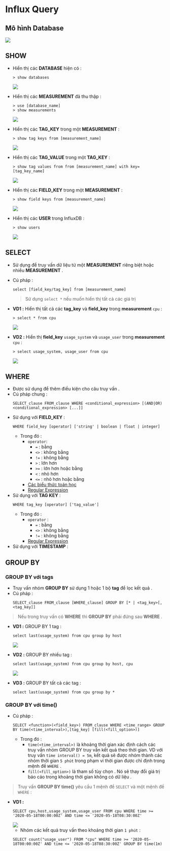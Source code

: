 # Influx Query
## **Mô hình Database**

<img src=https://i.imgur.com/EwzdP3e.png>

## **SHOW**
- Hiển thị các **DATABASE** hiện có :
    ```
    > show databases
    ```
    <img src=https://i.imgur.com/tJPUD0U.png>

- Hiển thị các **MEASUREMENT** đã thu thập :
    ```
    > use [database_name]
    > show measurements
    ```
    <img src=https://i.imgur.com/QvCf6Te.png>

- Hiển thị các **TAG_KEY** trong một **MEASUREMENT** :
    ```
    > show tag keys from [measurement_name]
    ```
    <img src=https://i.imgur.com/uCt9BQg.png>

- Hiển thị các **TAG_VALUE** trong một **TAG_KEY** :
    ```
    > show tag values from from [measurement_name] with key=[tag_key_name]
    ```
    <img src=https://i.imgur.com/QhiXnKf.png>

- Hiển thị các **FIELD_KEY** trong một **MEASUREMENT** :
    ```
    > show field keys from [measurement_name]
    ```
    <img src=https://i.imgur.com/FKfHY2b.png>

- Hiển thị các **USER** trong InfluxDB :
    ```
    > show users
    ```
    <img src=https://i.imgur.com/kD0pHJP.png>

## **SELECT**
- Sử dụng để truy vấn dữ liệu từ một **MEASUREMENT** riêng biệt hoặc nhiều **MEASUREMENT** .
- Cú pháp :
    ```
    select [field_key/tag_key] from [measurement_name]
    ```
    > Sử dụng `select *` nếu muốn hiển thị tất cả các giá trị 
- **VD1 :** Hiển thị tất cả các **tag_key** và **field_key** trong **measurement** `cpu` :
    ```
    > select * from cpu
    ```
    <img src=https://i.imgur.com/GKrJZET.png>

- **VD2 :** Hiển thị **field_key** `usage_system` và `usage_user` trong **measurement** `cpu` :
    ```
    > select usage_system, usage_user from cpu
    ```
    <img src=https://i.imgur.com/UtRvtht.png>

## **WHERE**
- Được sử dụng để thêm điều kiện cho câu truy vấn .
- Cú pháp chung :
    ```
    SELECT_clause FROM_clause WHERE <conditional_expression> [(AND|OR) <conditional_expression> [...]]
    ```
- Sử dụng với **FIELD_KEY** :
    ```
    WHERE field_key [operator] ['string' | boolean | float | integer]
    ```
    - Trong đó :
        - `operator`:
            - `=` : bằng
            - `<>` : không bằng
            - `!=` : không bằng
            - `>` : lớn hơn
            - `>=` : lớn hơn hoặc bằng
            - `<` : nhỏ hơn
            - `<=` : nhỏ hơn hoặc bằng
        - [Các biểu thức toán học](https://docs.influxdata.com/influxdb/v1.8/query_language/math_operators/)
        - [Regular Expression](https://docs.influxdata.com/influxdb/v1.8/query_language/explore-data/#regular-expressions)
- Sử dụng với **TAG KEY** :
    ```
    WHERE tag_key [operator] ['tag_value']
    ```
    - Trong đó : 
        - `operator` :
            - `=` : bằng
            - `<>` : không bằng
            - `!=` : không bằng
        - [Regular Expression](https://docs.influxdata.com/influxdb/v1.8/query_language/explore-data/#regular-expressions)
- Sử dụng với **TIMESTAMP** :

## **GROUP BY**
### **GROUP BY với tags**
- Truy vấn nhóm **GROUP BY** sử dụng 1 hoặc 1 bộ **tag** để lọc kết quả .
- Cú pháp :
    ```
    SELECT_clause FROM_clause [WHERE_clause] GROUP BY [* | <tag_key>[,<tag_key]]
    ```
> Nếu trong truy vấn có **WHERE** thì **GROUP BY** phải đứng sau **WHERE** .
- **VD1 :** GROUP BY 1 tag :
    ```
    select last(usage_system) from cpu group by host
    ```
    <img src=https://i.imgur.com/ywZUxad.png>

- **VD2 :** GROUP BY nhiều tag :
    ```
    select last(usage_system) from cpu group by host, cpu
    ```
    <img src=https://i.imgur.com/nzvgugc.png>

- **VD3 :** GROUP BY tất cả các tag :
    ```
    select last(usage_system) from cpu group by *
    ```
### **GROUP BY với time()**
- Cú pháp :
    ```
    SELECT <function>(<field_key>) FROM_clause WHERE <time_range> GROUP BY time(<time_interval>),[tag_key] [fill(<fill_option>)]
    ```
    - Trong đó :
        - `time(<time_interval>)` là khoảng thời gian xác định cách các truy vấn nhóm GROUP BY truy vấn kết quả theo thời gian. VD với truy vấn `time interval() = 5m`, kết quả sẽ được nhóm thành các nhóm thời gian `5 phút` trong phạm vi thời gian được chỉ định trong mệnh đề `WHERE` .
        - `fill(<fill_option>)` là tham số tùy chọn . Nó sẽ thay đổi giá trị báo cáo trong khoảng thời gian không có dữ liệu .
> Truy vấn **GROUP BY time()** yêu cầu 1 mệnh đề `SELECT` và một mệnh đề `WHERE` :
- **VD1 :** 
    ```
    SELECT cpu,host,usage_system,usage_user FROM cpu WHERE time >= '2020-05-18T00:00:00Z' AND time <= '2020-05-18T08:30:00Z'
    ```
    <img src=https://i.imgur.com/qshyvZg.png>

    - Nhóm các kết quả truy vấn theo khoảng thời gian `1 phút` :
    ```
    SELECT count("usage_user") FROM "cpu" WHERE time >= '2020-05-18T00:00:00Z' AND time <= '2020-05-18T08:30:00Z' GROUP BY time(1m)
    ```

